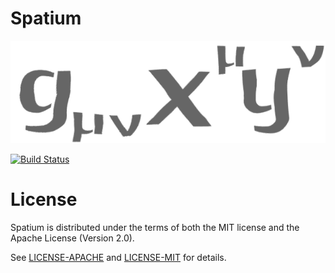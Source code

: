 # Spatium

![Spatium logo](logo.png)

[![Build Status](https://travis-ci.com/dyens/spatium.svg?branch=master)](https://travis-ci.com/dyens/spatium)


# License

Spatium is distributed under the terms of both the MIT license and the
Apache License (Version 2.0).

See [LICENSE-APACHE](LICENSE-APACHE) and [LICENSE-MIT](LICENSE-MIT) for details.
